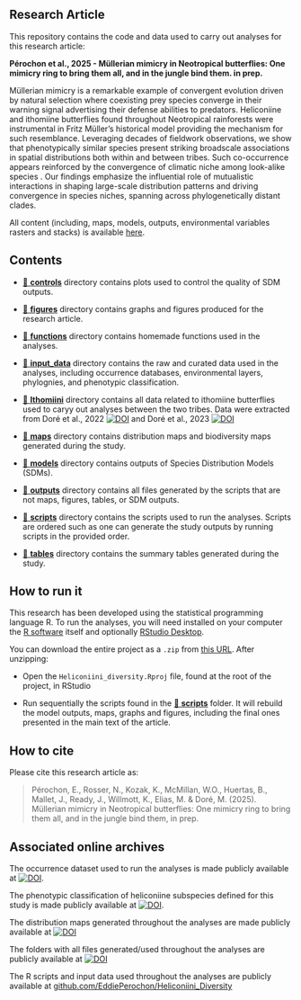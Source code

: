 
<!-- README.md is generated from README.Rmd. Please edit that file -->

## Research Article

This repository contains the code and data used to carry out analyses
for this research article:

**Pérochon et al., 2025 - Müllerian mimicry in Neotropical butterflies:
One mimicry ring to bring them all, and in the jungle bind them. in
prep.**

Müllerian mimicry is a remarkable example of convergent evolution driven
by natural selection where coexisting prey species converge in their
warning signal advertising their defense abilities to predators.
Heliconiine and ithomiine butterflies found throughout Neotropical
rainforests were instrumental in Fritz Müller’s historical model
providing the mechanism for such resemblance. Leveraging decades of
fieldwork observations, we show that phenotypically similar species
present striking broadscale associations in spatial distributions both
within and between tribes. Such co-occurrence appears reinforced by the
convergence of climatic niche among look-alike species . Our findings
emphasize the influential role of mutualistic interactions in shaping
large-scale distribution patterns and driving convergence in species
niches, spanning across phylogenetically distant clades.


All content (including, maps, models, outputs, environmental variables rasters and stacks) is available [here](https://doi.org/10.5281/zenodo.14765686).

## Contents

- [:file_folder: **controls**](controls/) directory contains plots used
  to control the quality of SDM outputs.

- [:file_folder: **figures**](figures/) directory contains graphs
  and figures produced for the research article.

- [:file_folder: **functions**](functions/) directory contains homemade
  functions used in the analyses.

- [:file_folder: **input_data**](input_data/) directory contains the raw
  and curated data used in the analyses, including occurrence databases,
  environmental layers, phylognies, and phenotypic classification.

- [:file_folder: **Ithomiini**](input_data/) directory contains all data
  related to ithomiine butterflies used to caryy out analyses between
  the two tribes. Data were extracted from Doré et al., 2022
  [![DOI](https://zenodo.org/badge/DOI/10.5281/10.1111/ddi.13455.svg)](https://doi.org/10.1111/ddi.13455)
  and Doré et al., 2023
  [![DOI](https://zenodo.org/badge/DOI/10.5281/10.1111/ele.14198.svg)](https://doi.org/10.1111/ele.14198)

- [:file_folder: **maps**](maps/) directory contains distribution maps
  and biodiversity maps generated during the study.

- [:file_folder: **models**](models/) directory contains outputs of
  Species Distribution Models (SDMs).

- [:file_folder: **outputs**](outputs/) directory contains all files
  generated by the scripts that are not maps, figures, tables, or SDM
  outputs.

- [:file_folder: **scripts**](scripts/) directory contains the scripts
  used to run the analyses. Scripts are ordered such as one can generate
  the study outputs by running scripts in the provided order.

- [:file_folder: **tables**](tables/) directory contains the summary
  tables generated during the study.

## How to run it

This research has been developed using the statistical programming
language R. To run the analyses, you will need installed on your
computer the [R software](https://cloud.r-project.org/) itself and
optionally [RStudio
Desktop](https://rstudio.com/products/rstudio/download/).

You can download the entire project as a `.zip` from [this
URL](https://github.com/EddiePerochon/Heliconiini_diversity/zipball/master/).
After unzipping:

- Open the `Heliconiini_diversity.Rproj` file, found at the root of the
  project, in RStudio

- Run sequentially the scripts found in the [:file_folder:
  **scripts**](scripts/) folder. It will rebuild the model outputs,
  maps, graphs and figures, including the final ones presented in the
  main text of the article.

## How to cite

Please cite this research article as:

> Pérochon, E., Rosser, N., Kozak, K., McMillan, W.O., Huertas, B.,
> Mallet, J., Ready, J., Willmott, K., Elias, M. & Doré, M. (2025).
> Müllerian mimicry in Neotropical butterflies: One mimicry ring to
> bring them all, and in the jungle bind them, in prep.

## Associated online archives

The occurrence dataset used to run the analyses is made publicly
available at
[![DOI](https://zenodo.org/badge/DOI/10.5281/zenodo.10906853.svg)](https://doi.org/10.5281/zenodo.10906853).

The phenotypic classification of heliconiine subspecies defined for this
study is made publicly available at
[![DOI](https://zenodo.org/badge/DOI/10.5281/zenodo.10903197.svg)](https://doi.org/10.5281/zenodo.10903197).

The distribution maps generated throughout the analyses are made
publicly available at
[![DOI](https://zenodo.org/badge/DOI/10.5281/zenodo.10903661.svg)](https://doi.org/10.5281/zenodo.10903661)

The folders with all files generated/used throughout the analyses are publicly available at 
[![DOI](https://zenodo.org/badge/DOI/10.5281/zenodo.14765686.svg)](https://doi.org/10.5281/zenodo.14765686)

The R scripts and input data used throughout the analyses are publicly available at 
[github.com/EddiePerochon/Heliconiini_Diversity](https://github.com/EddiePerochon/Heliconiini_Diversity)

